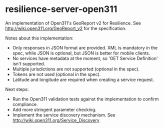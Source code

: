 resilience-server-open311
=========================

An implementation of Open311's GeoReport v2 for Resilience. See http://wiki.open311.org/GeoReport_v2 for the specification.

Notes about this implementation:
* Only responses in JSON format are provided. XML is mandatory in the spec, while JSON is optional, but JSON is better for mobile clients.
* No services have metadata at the moment, so 'GET Service Definition' isn't supported.
* Multiple jurisdictions are not supported (optional in the spec).
* Tokens are not used (optional in the spec).
* Latitude and longitude are required when creating a service request.

Next steps:
* Run the Open311 validation tests against the implementation to confirm compliance.
* Add more stringent parameter checking.
* Implement the service discovery mechanism. See http://wiki.open311.org/Service_Discovery
